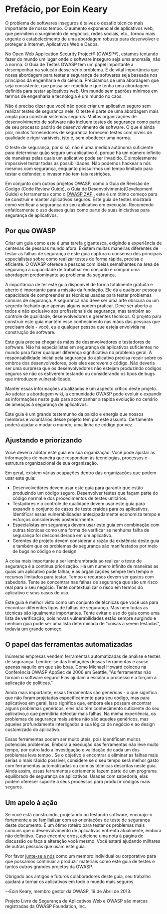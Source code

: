<h1>Prefácio, por Eoin Keary</h1>

O problema de softwares inseguros é talvez o desafio técnico mais importante de nosso tempo. O aumento exponencial de aplicativos web, que permitem o surgimento de negócios, redes sociais, etc., tornou mais urgente o estabelecimento de uma abordagem robusta para desenvolver e proteger a Internet, Aplicativos Web e Dados.

No Open Web Application Security Project® (OWASP®), estamos tentando fazer do mundo um lugar onde o software inseguro seja uma anomalia, não a norma. O Guia de Testes OWASP  tem um papel importante a desempenhar na solução desse sério problema. É de vital importância que nossa abordagem para testar  a segurança de softwares seja baseada nos princípios da engenharia e da ciência. Precisamos de uma abordagem que seja consistente, que possa ser repetida e que tenha uma abordagem definida para testar aplicativos web. Um mundo sem padrões mínimos em termos de engenharia e tecnologia é um mundo no caos.

Não é preciso dizer que você não pode criar um aplicativo seguro sem realizar testes de segurança nele. O teste é parte de uma abordagem mais ampla para construir sistemas seguros. Muitas organizações de desenvolvimento de software não incluem testes de segurança como parte de seu processo padrão de desenvolvimento de software. O que é ainda pior, muitos fornecedores de segurança fornecem testes com níveis de qualidade e rigor variáveis, isto é, sem obedecer uma norma.

O teste de segurança, por si só, não é uma medida autônoma suficiente para determinar quão seguro um aplicativo é, porque há um número infinito de maneiras pelas quais um aplicativo pode ser invadido. É simplesmente impossivel testar todas as possibilidades. Não podemos hackear a nós mesmos com segurança, enquanto possuírmos um tempo limitado para testar e defender,  o invasor não tem tais restrições.

Em conjunto com outros projetos OWASP, como o Guia de Revisão de Codigo (Code Review Guide), o  Guia de Desenvolvimento(Development Guide) e ferramentas como o <a href="https://www.zaproxy.org">OWASP ZAP</a> , este é um ótimo começo para se construir e manter aplicativos seguros. Este guia de testes mostrará como verificar a segurança do seu aplicativo em execução. Recomendo enfaticamente o uso desses guias como parte de suas iniciativas para segurança de aplicativos.

<h2>Por que OWASP</h2>

Criar um guia como este é uma tarefa gigantesca, exigindo a experiência de centenas de pessoas mundo afora. Existem muitas maneiras diferentes de testar as falhas de segurança e este guia captura o consenso dos principais especialistas sobre como realizar testes de forma rápida, precisa e eficiente. O OWASP oferece a pessoas com ideias semalhantes na área de segurança  a capacidade de trabalhar em conjunto e compor uma abordagem predominante  ao problema da segurança.

A importância de ter este guia disponível de forma totalmente gratuita e aberto é importante para a missão da fundação. Ele dá a qualquer pessoa a capacidade de compreender as técnicas usadas para testar problemas comuns de segurança. A segurança não deve ser uma arte obscura ou um segredo fechado que apenas alguns podem praticar. Deve ser aberto a todos e não exclusivo aos profissionais de segurança, mas também ao controle de qualidade, desenvolvedores e gerentes técnicos. O projeto para construir este guia mantém esse conhecimento nas mãos das pessoas que precisam dele - você, eu e qualquer pessoa que esteja envolvida na construção de software.

Este guia precisa chegar às mãos de desenvolvedores e testadores de software. Não há especialistas em segurança de aplicativos suficientes no mundo para fazer qualquer diferença significativa no problema geral. A responsabilidade inicial pela segurança do aplicativo precisa recair sobre os ombros dos desenvolvedores, pois eles escrevem o código. Não deveria ser uma surpresa que os desenvolvedores não estejam produzindo códigos seguros se não os estiverem testando ou considerando os tipos de bugs que introduzem vulnerabilidade.

Manter essas informações atualizadas é um aspecto crítico deste projeto. Ao adotar a abordagem wiki, a comunidade OWASP pode evoluir e expandir as informações neste guia para acompanhar a rapida evolução no cenário de ameaças à segurança de aplicativos.

Este guia é um grande testemunho da paixão e energia que nossos membros e voluntários desse projeto tem por este assunto. Certamente poderá ajudar a mudar o mundo, uma linha de código por vez.

<h2>Ajustando e priorizando</h2>

Você deveria adotar este guia em sua organização. Você pode ajustar as informações de maneira que respondam às tecnologias, processos e estrutura organizacional de sua organização.

Em geral, existem várias ocupações dentro das organizações que podem usar este guia:
<ul>
  <li>Desenvolvedores devem usar este guia para garantir que estão produzindo um código seguro. Desenvolver testes que façam parte do código normal e       dos procedimentos de testes unitários.</li>
  
  <li>Testadores e o controle de qualidade devem usar este guia para expandir o conjunto de casos de teste craidos para os aplicativos. Identificar essas   vulnerabilidades antecipadamente economiza tempo e esforços consideráveis posteriormente.</li>
  
  <li>Especialistas em segurança devem usar este guia em combinação com outras técnicas como uma forma de verificar se nenhuma falha de segurança foi       desconsiderada em um aplicativo.</li>
  
  <li>Gerentes de projeto devem considerar a razão da existência deste guia e também que os problemas de segurança são manifestados por meio de bugs no     código e no design.</li>
</ul>

A coisa mais importante a ser lembrambrada ao realizar o teste de segurança é a continua priorização. Há um número infinito de maneiras as quais um aplicativo  pode falhar, e as organizações sempre tem tempo e recursos limitados para testar. Tempo e recursos devem ser gastos com sabedoria. Tente se concentrar nas falhas de segurança que são um risco real para o seu negócio. Tente contextualizar o risco em termos do aplicativo e seus casos de uso.

Este guia é melhor visto como um conjunto de técnicas que você usa para encontrar diferentes tipos de falhas de segurança. Mas nem todas as técnicas são igualmente importantes. Tente evitar o uso do guia como uma lista de verificação, pois novas vulnerabilidades estão sempre surgindo e nenhum guia pode ser uma lista determinada de "coisas a serem testadas", todavia um grande começo.

<h2>O papel das ferramentas automatizadas</h2>

Inúmeras empresas vendem ferramentas automatizadas de análise e testes de segurança. Lembre-se das limitações dessas ferramentas e asuse apenas naquilo em que são boas. Como Michael Howard colocou na Conferência OWASP AppSec de 2006 em Seattle, "As ferramentas não tornam o software seguro! Elas ajudam a escalar o processo e a forçam a aplicação de políticas."

Ainda mais importante, essas ferramentas são genéricas - o que significa que não foram projetadas especificamente para seu código, mas para aplicativos em geral. Isso significa que, embora eles possam encontrar alguns problemas genéricos, eles não têm conhecimento suficiente do seu aplicativo,o que permitiria detectar mais falhas. Na minha experiência, os problemas de segurança mais sérios não são aqueles genéricos, mas aqueles profundamente interligados a sua lógica de negócio e ao design customizado do aplicativo.

Essas ferramentas podem ser muito úteis, pois identificam muitos potenciais problemas. Embora a execução das ferramentas não leve muito tempo, por outro lado a investigação e validação de cada um dos problemas leva tempo . Se o objetivo é encontrar e eliminar as falhas mais sérias o mais rápido possível, considere se o seu tempo será melhor gasto com ferramentas automatizadas ou com as técnicas descritas neste guia. Ainda assim, essas ferramentas certamente fazem parte de um programa equilibrado de segurança de aplicativos. Usadas com sabedoria, elas podem oferecer suporte a seus processos para produzir códigos mais seguros.

<h2>Um apelo à ação</h2>

Se você está construindo, projetando ou testando software, encorajo-o fortemente a se familializar com as orientações de teste de segurança deste documento. É um ótimo roteiro para testar os problemas mais comuns que o desenvolvimento de aplicativos enfrenta atualmente, embora não definitivo. Caso encontre erros, adicione uma nota à página de discussão ou faça a alteração você mesmo. Você estará ajudando milhares de outras pessoas que usam este guia.

Por favor <a href="https://owasp.org/membership/">junte-se a nós</a> como um membro individual ou corporativo para que possamos continuar a produzir materiais como este guia de testes e tantos outros grandes projetos da OWASP.

Obrigado aos antigos e futuros colaboradores deste guia, seu trabalho ajudará a tornar os aplicativos em todo o mundo mais seguros.

--Eoin Keary, membro gestor da OWASP,  19 de Abril de 2013.

Projeto Livre de Segurança de Aplicativos Web e OWASP são marcas registradas da OWASP Foundation, Inc.




